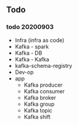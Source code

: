 ## Todo


### todo 20200903
- Infra (infra as code)
- Kafka - spark
- Kafka - DB
- Kafka - Kafka
- kafka-schema-registry
- Dev-op
- app 
	- Kafka producer
	- Kafka consumer
	- Kafka broker
	- Kafka group
	- Kafka topic
	- Kafka shift